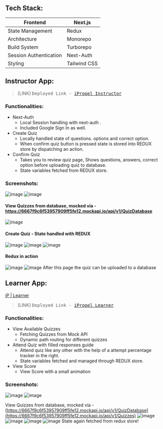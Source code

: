 ## Tech Stack:

| Frontend  | Next.js |
| --- | --- |
| State Management | Redux |
| Architecture | Monorepo |
| Build System | Turborepo |
| Session Authentication | Next-Auth |
| Styling | Tailwind CSS |

## Instructor App:

> [LINK]
> <samp> Deployed Link - [iPropel Instructor](https://quiz-app-instructor-app.vercel.app/createquiz) </samp>

### Functionalities:

- Next-Auth
    - Local Session handling with next-auth .
    - Included Google Sign In as well.
- Create Quiz
    - Locally handled state of  questions. options and correct option.
    - When confirm quiz button is pressed state is stored into REDUX store by dispatching an action.
- Confirm Quiz
    - Takes you to review quiz page, Shows questions, answers, correct option before uploading quiz to database.
    - State variables fetched from REDUX store.

### Screenshots:


![image](https://github.com/Akkilesh-A/Quiz-App/assets/136828513/816a1a64-9f2d-48ab-a1d6-3343112fa855)
![image](https://github.com/Akkilesh-A/Quiz-App/assets/136828513/96150e25-4bc6-41e8-8f11-6b78fe7e37cb)
#### View Quizzes from database, mocked via -https://6667f9c6f53957909ff5fe12.mockapi.io/api/v1/QuizDatabase
![image](https://github.com/Akkilesh-A/Quiz-App/assets/136828513/eb87b0b0-985c-455b-b50b-6dfa18a4bb50)

#### Create Quiz - State handled with REDUX
![image](https://github.com/Akkilesh-A/Quiz-App/assets/136828513/ee601c39-e8b2-4065-8d11-cbcfb663d909)
![image](https://github.com/Akkilesh-A/Quiz-App/assets/136828513/ebd194b0-dd46-4e70-8922-d21f29048fbc)
![image](https://github.com/Akkilesh-A/Quiz-App/assets/136828513/6636ceed-9d99-4429-8327-1af22c899ab4)

#### Redux in action 
![image](https://github.com/Akkilesh-A/Quiz-App/assets/136828513/6bf59644-d254-4129-83fe-60bfd26191e8)
![image](https://github.com/Akkilesh-A/Quiz-App/assets/136828513/1850f4c9-6c6a-4595-893f-49d7444701d8)
After this page the quiz can be uploaded to a database


## Learner App:

[iP | Learner]()
> [LINK]
> <samp> Deployed Link - [iPropel Learner](https://quiz-learner-app.vercel.app/) </samp>

### Functionalities:

- View Available Quizzes
    - Fetching Quizzes from Mock API
    - Dynamic path routing for different quizzes
- Attend Quiz with filled responses guide
    - Attend quiz like any other with the help of a attempt percentage tracker in the right.
    - State variables fetched and managed through REDUX store.
- View Score
    - View Score with a small animation

### Screenshots:
![image](https://github.com/Akkilesh-A/Quiz-App/assets/136828513/16cb80e5-25bb-4072-8bcc-a2fdd0cfd400)
![image](https://github.com/Akkilesh-A/Quiz-App/assets/136828513/554338b8-255f-42f8-acb5-f31cf3c14b8b)


View Quizzes from database, mocked via -[https://6667f9c6f53957909ff5fe12.mockapi.io/api/v1/QuizDatabase](https://6667f9c6f53957909ff5fe12.mockapi.io/api/v1/Quizzes)
![image](https://github.com/Akkilesh-A/Quiz-App/assets/136828513/14ceddfb-94db-4212-bd99-0c986d1235c2)
![image](https://github.com/Akkilesh-A/Quiz-App/assets/136828513/821f5cb2-26b4-45a6-8e6a-5675ae80bd81)
![image](https://github.com/Akkilesh-A/Quiz-App/assets/136828513/16f7e932-c559-473f-adb6-3d276666acdf)
![image](https://github.com/Akkilesh-A/Quiz-App/assets/136828513/2e298268-0ff1-45a8-9887-91213dcee49a)
State again fetched from redux store!
